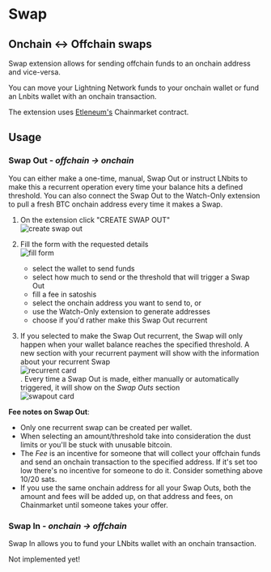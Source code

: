 <h1>Swap</h1>
<h2>Onchain <-> Offchain swaps</h2>
Swap extension allows for sending offchain funds to an onchain address and vice-versa.

You can move your Lightning Network funds to your onchain wallet or fund an Lnbits wallet with an onchain transaction. 

The extension uses [Etleneum's](etleneum.com) Chainmarket contract.

## Usage
### Swap Out - *offchain -> onchain*

You can either make a one-time, manual, Swap Out or instruct LNbits to make this a recurrent operation every time your balance hits a defined threshold. You can also connect the Swap Out to the Watch-Only extension to pull a fresh BTC onchain address every time it makes a Swap.

1. On the extension click "CREATE SWAP OUT"\
   ![create swap out](https://i.imgur.com/aVntJ1I.png)

2. Fill the form with the requested details\
   ![fill form](https://i.imgur.com/y371eGM.png)

   - select the wallet to send funds
   - select how much to send or the threshold that will trigger a Swap Out
   - fill a fee in satoshis
   - select the onchain address you want to send to, or
   - use the Watch-Only extension to generate addresses
   - choose if you'd rather make this Swap Out recurrent

3. If you selected to make the Swap Out recurrent, the Swap will only happen when your wallet balance reaches the specified threshold. A new section with your recurrent payment will show with the information about your recurrent Swap\
   ![recurrent card](https://i.imgur.com/ORLYnvO.png)\
   . Every time a Swap Out is made, either manually or automatically triggered, it will show on the *Swap Outs* section\
   ![swapout card](https://i.imgur.com/etLVT54.png)

**Fee notes on Swap Out**: 
- Only one recurrent swap can be created per wallet. 
- When selecting an amount/threshold take into consideration the dust limits or you'll be stuck with unusable bitcoin.
- The *Fee* is an incentive for someone that will collect your offchain funds and send an onchain transaction to the specified address. If it's set too low there's no incentive for someone to do it. Consider something above 10/20 sats.
- If you use the same onchain address for all your Swap Outs, both the amount and fees will be added up, on that address and fees, on Chainmarket until someone takes your offer.

### Swap In - *onchain -> offchain*
Swap In allows you to fund your LNbits wallet with an onchain transaction.

Not implemented yet!
